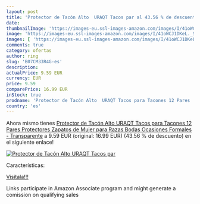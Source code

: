 ```yaml
---
layout: post
title: 'Protector de Tacón Alto  URAQT Tacos par al 43.56 % de descuento'
date: 
thumbnailImage: 'https://images-eu.ssl-images-amazon.com/images/I/41oWCJ1DKeL._SL200_.jpg'
image: 'https://images-eu.ssl-images-amazon.com/images/I/41oWCJ1DKeL._SL200_.jpg'
images: [ 'https://images-eu.ssl-images-amazon.com/images/I/41oWCJ1DKeL._SL200_.jpg' ]
comments: true
category: ofertas
author: ring
slug: 'B07CM33R4G-es'
description:
actualPrice: 9.59 EUR
currency: EUR
price: 9.59
comparePrice: 16.99 EUR
inStock: true
prodname: 'Protector de Tacón Alto  URAQT Tacos para Tacones 12 Pares  Protectores Zapatos de Mujer para Razas  Bodas  Ocasiones Formales - Transparente'
country: 'es'
---
```


Ahora mismo tienes [Protector de Tacón Alto  URAQT Tacos para Tacones 12 Pares  Protectores Zapatos de Mujer para Razas  Bodas  Ocasiones Formales - Transparente](https://www.amazon.es/dp/B07CM33R4G/?tag=tolees-21) a 9.59 EUR (original: 16.99 EUR) (43.56 %  de descuento) en el siguiente enlace!

[![Protector de Tacón Alto  URAQT Tacos par](https://images-eu.ssl-images-amazon.com/images/I/41oWCJ1DKeL._SL200_.jpg)](https://www.amazon.es/dp/B07CM33R4G/?tag=tolees-21)

Características:


[Visítala!!!](https://www.amazon.es/dp/B07CM33R4G/?tag=tolees-21)

Links participate in Amazon Associate program and might generate a comission on qualifying sales
